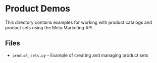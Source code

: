 # Product Demos

This directory contains examples for working with product catalogs and product sets using the Meta Marketing API.

## Files
- `product_sets.py` - Example of creating and managing product sets